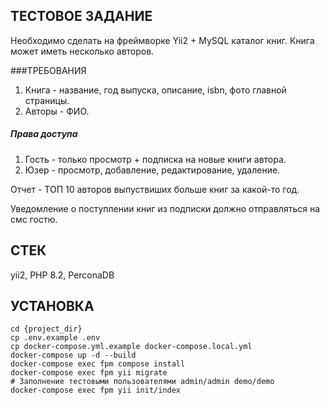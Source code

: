 
ТЕСТОВОЕ ЗАДАНИЕ
-------------------
Необходимо сделать на фреймворке Yii2 + MySQL каталог книг. Книга может иметь несколько авторов.

###ТРЕБОВАНИЯ
1. Книга - название, год выпуска, описание, isbn, фото главной страницы.
2. Авторы - ФИО.

##### Права доступа
1. Гость - только просмотр + подписка на новые книги автора.
2. Юзер - просмотр, добавление, редактирование, удаление.

Отчет - ТОП 10 авторов выпуствиших больше книг за какой-то год.

Уведомление о поступлении книг из подписки должно отправляться на смс гостю.

СТЕК
------------
yii2, PHP 8.2, PerconaDB

УСТАНОВКА
------------
```shell
cd {project_dir}
cp .env.example .env
cp docker-compose.yml.example docker-compose.local.yml
docker-compose up -d --build
docker-compose exec fpm compose install
docker-compose exec fpm yii migrate
# Заполнение тестовыми пользователями admin/admin demo/demo
docker-compose exec fpm yii init/index
```




